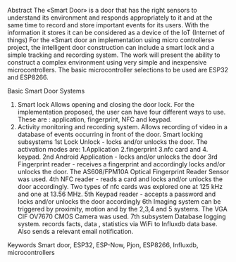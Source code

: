 Abstract
The «Smart Door» is a door that has the right sensors to understand its environment and responds appropriately to it and at the same time to record and store important events for its users. With the information it stores it can be considered as a device of the IoT (Internet of things)
For the «Smart door an implementation using micro controllers» project, the intelligent door construction can include a smart lock and a simple tracking and recording system.
The work will present the ability to construct a complex environment using very simple and inexpensive microcontrollers. The basic microcontroller  selections to be used are ESP32 and ESP8266.

Basic Smart Door Systems
1. Smart lock Allows opening and closing the door lock.
For the implementation proposed, the user can have four different ways to use. These are : application, fingerprint, NFC and keypad.
2. Activity monitoring and recording system. Allows recording of video in a database of events occurring in front of the door.
Smart locking subsystems
1st Lock Unlock - locks and/or unlocks the door.
The activation modes are: 1.Application 2.fingerprint  3.nfc card and 4. keypad. 
2nd Android Application - locks and/or unlocks the door
3rd Fingerprint reader - receives a fingerprint and accordingly locks and/or unlocks the door. The AS608/FPM10A Optical Fingerprint Reader Sensor was used.
4th NFC reader - reads a card and locks and/or unlocks the door accordingly. Two types of nfc cards was explored one at 125 kHz and one at 13.56 MHz.
5th Keypad reader - accepts a password and locks and/or unlocks the door accordingly
6th Imaging system can be triggered by proximity, motion and by the 2,3,4 and 5 systems. The VGA CIF OV7670 CMOS Camera was used.
7th subsystem Database logging system. records facts, data , statistics via WiFi to Influxdb data base. Also sends a relevant email notification.

Keywords
Smart door, ESP32, ESP-Now, Pjon, ESP8266, Influxdb, microcontrollers
